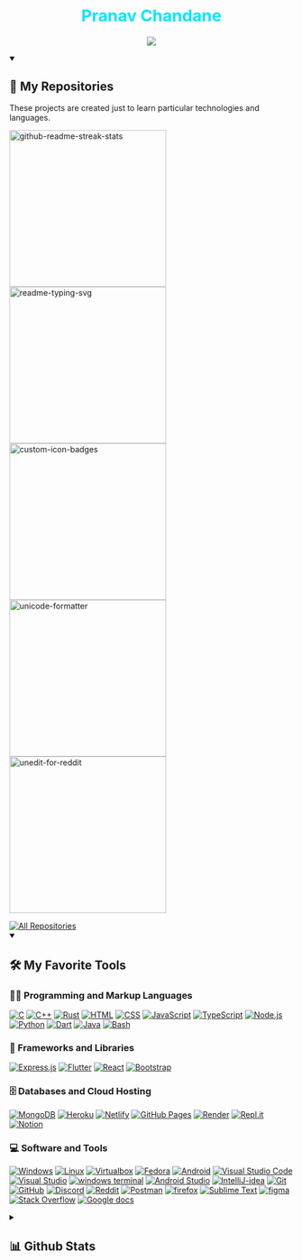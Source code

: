 <p align="center">
    <h1 color="#00e5ff" style="color:#00e5ff;font-size:1.8rem" align="center">Pranav Chandane</h1>
</p>

<p align="center">
  <!-- Typing SVG by DenverCoder1 - https://github.com/DenverCoder1/readme-typing-svg -->
  <a href="#">
    <img src="https://readme-typing-svg.demolab.com/?lines=I'm%20An%20Information%20Technology%20Student;Always%20learning%20new%20things&font=Fira%20Code&center=true&width=480&height=35&color=00e5ff&vCenter=true&pause=1000&size=20" /></a>
</p>

<details open> 
  <summary> <h2>📘 My Repositories</h2> </summary>
    <p>These projects are created just to learn particular technologies and languages.</p>

  <p align="left">
    <a href="https://github.com/Pranavhc/wrestling_competition_rust_program"><img width="278" src="https://denvercoder1-github-readme-stats.vercel.app/api/pin/?username=Pranavhc&repo=wrestling_competition_rust&theme=radical&bg_color=1F222E&title_color=00e5ff&hide_border=true&icon_color=F8D866&show_icons=true" alt="github-readme-streak-stats"></a>
    <!--  -->
    <a href="https://github.com/Pranavhc/stickynotes.github.io"><img width="278" src="https://denvercoder1-github-readme-stats.vercel.app/api/pin/?username=Pranavhc&repo=stickynotes.github.io&theme=react&bg_color=1F222E&title_color=00e5ff&hide_border=true&icon_color=F8D866&show_icons=true" alt="readme-typing-svg"></a>
    <!--  -->
    <a href="https://github.com/Pranavhc/guessing_game"><img width="278" src="https://denvercoder1-github-readme-stats.vercel.app/api/pin?username=Pranavhc&repo=guessing_game&theme=react&bg_color=1F222E&title_color=00e5ff&hide_border=true&icon_color=F8D866&show_icons=true" alt="custom-icon-badges"></a>
    <!--  -->
    <a href="https://github.com/Pranavhc/Jobs-Api"><img width="278" src="https://denvercoder1-github-readme-stats.vercel.app/api/pin/?username=Pranavhc&repo=Jobs-Api&theme=react&bg_color=1F222E&title_color=00e5ff&hide_border=true&icon_color=F8D866&show_icons=true" alt="unicode-formatter"></a>
    <a href="https://github.com/Pranavhc/Task-Buddy"><img width="278" src="https://denvercoder1-github-readme-stats.vercel.app/api/pin/?username=Pranavhc&repo=Task-Buddy&theme=react&bg_color=1F222E&title_color=00e5ff&hide_border=true&icon_color=F8D866&show_icons=true" alt="unedit-for-reddit"></a>
  
  </p>
  <a href="https://github.com/Pranavhc?tab=repositories&sort=stargazers"><img alt="All Repositories" title="All Repositories" src="https://custom-icon-badges.demolab.com/badge/-Click%20Here%20For%20All%20My%20Repos-161B22?style=for-the-badge&logoColor=aqua&logo=repo"/></a>
</details>


<details open> 
  <summary><h2>🛠️ My Favorite Tools</h2>
  </summary>
  <!-- Some badges are from https://github.com/Ileriayo/markdown-badges -->

  <h3>👨‍💻 Programming and Markup Languages</h3>
  <p>
      <a href="#"><img alt="C" src="https://custom-icon-badges.demolab.com/badge/C-121011.svg?logo=c-in-hexagon&logoColor=blue"></a>
      <!--  -->
      <a href="#"><img alt="C++" src="https://custom-icon-badges.demolab.com/badge/C++-121011.svg?logo=cpp2&logoColor=blue"></a>
      <!--  -->
      <a href="#"><img alt="Rust" src="https://custom-icon-badges.demolab.com/badge/Rust-121011.svg?logo=rust&logoColor=red"></a>
      <!--  -->
      <a href="#"><img alt="HTML" src="https://img.shields.io/badge/HTML-121011.svg?logo=html5&logoColor=red"></a>
      <!--  -->
      <a href="#"><img alt="CSS" src="https://img.shields.io/badge/CSS-121011.svg?logo=css3&logoColor=blue"></a>
      <!--  -->
      <a href="#"><img alt="JavaScript" src="https://img.shields.io/badge/JavaScript-121011.svg?logo=javascript&logoColor=yellow"></a>
      <!--  -->
      <a href="#"><img alt="TypeScript" src="https://img.shields.io/badge/TypeScript-121011.svg?logo=typescript&logoColor=blue"></a>
      <!--  -->
      <a href="#"><img alt="Node.js" src="https://img.shields.io/badge/Node.js-121011.svg?logo=node.js&logoColor=green"></a>
      <!--  -->
      <a href="#"><img alt="Python" src="https://img.shields.io/badge/Python-121011.svg?logo=python&logoColor=white"></a>
      <!--  -->
      <a href="#"><img alt="Dart" src="https://img.shields.io/badge/Dart-121011.svg?logo=dart&logoColor=blue"></a>
      <!--  -->
      <a href="#"><img alt="Java" src="https://custom-icon-badges.demolab.com/badge/Java-121011.svg?logo=java&logoColor=red"></a>
      <!--  -->
      <a href="#"><img alt="Bash" src="https://img.shields.io/badge/Bash-121011.svg?logo=gnu-bash&logoColor=white"></a>
  </p>

  <h3>🧰 Frameworks and Libraries</h3>
  <p>
      <a href="#"><img alt="Express.js" src="https://img.shields.io/badge/Express.js-121011.svg?logo=express&logoColor=white"></a>
      <!--  -->
      <a href="#"><img alt="Flutter" src="https://img.shields.io/badge/Flutter-121011.svg?logo=Flutter&logoColor=%2361DAFB"></a>
      <!--  -->
      <a href="#"><img alt="React" src="https://img.shields.io/badge/React-121011.svg?logo=react&logoColor=%2361DAFB"></a>
      <!--  -->
      <a href="#"><img alt="Bootstrap" src="https://img.shields.io/badge/Bootstrap-121011.svg?logo=bootstrap&logoColor=default"></a>
  </p>

  <h3>🗄️ Databases and Cloud Hosting</h3>
  <p>
      <!--  -->
      <a href="#"><img alt="MongoDB" src ="https://img.shields.io/badge/MongoDB-121011.svg?logo=mongodb&logoColor=green"></a>
      <!--  -->
      <a href="#"><img alt="Heroku" src="https://img.shields.io/badge/Heroku-121011.svg?logo=heroku&logoColor=violet"></a>
      <!--  -->
      <a href="#"><img alt="Netlify" src="https://img.shields.io/badge/Netlify-121011.svg?logo=netlify&logoColor=aqua"></a>
      <!--  -->
      <a href="#"><img alt="GitHub Pages" src="https://img.shields.io/badge/GitHub%20Pages-121011.svg?logo=github&logoColor=white"></a>
      <!--  -->
      <a href="#"><img alt="Render" src="https://img.shields.io/badge/Render-121011.svg?logo=render&logoColor=white"></a>
      <!--  -->
      <a href="#"><img alt="Repl.it" src="https://img.shields.io/badge/Repl.it-121011.svg?logo=Replit&logoColor=orange"></a>
      <!--  -->
      <a href="#"><img alt="Notion" src="https://img.shields.io/badge/Notion-121011.svg?logo=notion&logoColor=white"></a>
  </p>

  <h3>💻 Software and Tools</h3>
  <p>
      <a href="#"><img alt="Windows" src="https://img.shields.io/badge/-Windows-121011?logo=windows&logoColor=blue"></a>
      <!--  -->
      <a href="#"><img alt="Linux" src="https://img.shields.io/badge/Linux-121011.svg?logo=linux&logoColor=white"></a>
      <!--  -->
      <a href="#"><img alt="Virtualbox" src="https://img.shields.io/badge/Virtualbox-121011.svg?logo=virtualbox&logoColor=white"></a>
      <!--  -->
      <a href="#"><img alt="Fedora" src="https://img.shields.io/badge/Fedora-121011.svg?logo=fedora&logoColor=blue"></a>
      <!--  -->
      <a href="#"><img alt="Android" src="https://img.shields.io/badge/Android-121011?logo=android&logoColor=green"></a>
      <!--  -->
      <a href="#"><img alt="Visual Studio Code" src="https://img.shields.io/badge/Visual%20Studio%20Code-121011.svg?logo=visual-studio-code&logoColor=blue"></a>
      <!--  -->
      <a href="#"><img alt="Visual Studio" src="https://img.shields.io/badge/Visual%20Studio-121011.svg?logo=visual-studio&logoColor=blue"></a>
      <!--  -->
      <a href="#"><img alt="windows terminal" src="https://img.shields.io/badge/Windows%20terminal-121011.svg?logo=windows-terminal&logoColor=white"></a>
      <!--  -->
      <a href="#"><img alt="Android Studio" src="https://img.shields.io/badge/Android%20Studio-121011.svg?logo=android-studio&logoColor=blue"></a>
      <!--  -->
      <a href="#"><img alt="IntelliJ-idea" src="https://img.shields.io/badge/IntelliJ%20Idea-121011.svg?logo=intelliJ-idea&logoColor=orange"></a>
      <!--  -->
      <a href="#"><img alt="Git" src="https://img.shields.io/badge/Git-121011.svg?logo=git&logoColor=red"></a>
      <!--  -->
      <a href="#"><img alt="GitHub" src="https://img.shields.io/badge/GitHub-121011.svg?logo=github&logoColor=white"></a>
      <!--  -->
      <a href="#"><img alt="Discord" src="https://img.shields.io/badge/-Discord-121011.svg?logo=discord&logoColor=light-blue"></a>
      <!--  -->
      <a href="#"><img alt="Reddit" src="https://img.shields.io/badge/-Reddit-121011.svg?logo=Reddit&logoColor=light-blue"></a>
      <!--  -->
      <a href="#"><img alt="Postman" src="https://img.shields.io/badge/Postman-121011?logo=postman&logoColor=orange"></a>
      <!--  -->
      <a href="#"><img alt="firefox" src="https://img.shields.io/badge/Firefox-121011.svg?logo=firefox&logoColor=orange"></a>
      <!--  -->
      <a href="#"><img alt="Sublime Text" src="https://img.shields.io/badge/Sublime%20Text-121011.svg?logo=sublime-text&logoColor=orange"></a>
      <!--  -->
      <a href="#"><img alt="figma" src="https://img.shields.io/badge/Figma-121011.svg?logo=figma&logoColor=red"></a>
      <!--  -->
      <a href="#"><img alt="Stack Overflow" src="https://img.shields.io/badge/-Stack%20Overflow-121011?logo=stack-overflow&logoColor=orange"></a>
      <!--  -->
      <a href="#"><img alt="Google docs" src="https://img.shields.io/badge/Docs-121011.svg?logo=google%20sheets&logoColor=blue"></a>
  </p>
</details>

<details> 
  <summary><h2>📊 Github Stats</h2></summary>

  <a href="#">
    <img alt="Pranavhc's Activity Graph" src="https://activity-graph.herokuapp.com/graph/?username=Pranavhc&bg_color=1F222E&color=00C3DD&line=F85D7F&point=FFFFFF&hide_border=true" height="220"/>
  </a>
  </br>
  </br>
  <a href="#">
    <img title="🔥 Get streak stats for your profile at git.io/streak-stats" alt="DenverCoder1's streak" src="https://streak-stats.demolab.com/?user=Pranavhc&theme=react&background=1F222E&hide_border=true" height="200px"/>
  </a>
  </br>
  </br>
  <a href="#">
    <img alt="Pranavhc's Github Stats" src="https://denvercoder1-github-readme-stats.vercel.app/api/?username=Pranavhc&show_icons=true&include_all_commits=true&count_private=true&theme=react&hide_border=true&bg_color=1F222E&title_color=00C3DD&icon_color=00C3DD" height="190px"/>
  </a>
  </br>
  </br>
  <a href="#">
    <img alt="Pranavhc's Top Languages" src="https://github-readme-stats.vercel.app/api/top-langs/?username=Pranavhc&langs_count=8&layout=compact&theme=react&hide_border=true&bg_color=1F222E&title_color=00C3DD&icon_color=00C3DD&hide=Jupyter%20Notebook" height="220px">
  </a>

</details>